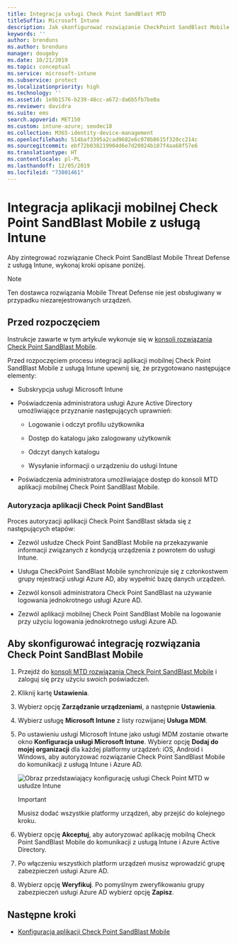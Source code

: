 ```yaml
---
title: Integracja usługi Check Point SandBlast MTD
titleSuffix: Microsoft Intune
description: Jak skonfigurować rozwiązanie CheckPoint SandBlast Mobile Threat Defense (MTD) za pomocą usługi Microsoft Intune w celu kontrolowania dostępu urządzeń przenośnych do zasobów firmy.
keywords: ''
author: brenduns
ms.author: brenduns
manager: dougeby
ms.date: 10/21/2019
ms.topic: conceptual
ms.service: microsoft-intune
ms.subservice: protect
ms.localizationpriority: high
ms.technology: ''
ms.assetid: 1e9b1576-b239-48cc-a672-da6b5fb7be0a
ms.reviewer: davidra
ms.suite: ems
search.appverid: MET150
ms.custom: intune-azure; seodec18
ms.collection: M365-identity-device-management
ms.openlocfilehash: 514baf3395a2cad9682e6c070b8615f320cc214c
ms.sourcegitcommit: ebf72b038219904d6e7d20024b107f4aa68f57e6
ms.translationtype: HT
ms.contentlocale: pl-PL
ms.lasthandoff: 12/05/2019
ms.locfileid: "73801461"
---
```

# <a name="integrate-check-point-sandblast-mobile-with-intune"></a>Integracja aplikacji mobilnej Check Point SandBlast Mobile z usługą Intune

Aby zintegrować rozwiązanie Check Point SandBlast Mobile Threat Defense z usługą Intune, wykonaj kroki opisane poniżej.

> [!NOTE]
> Ten dostawca rozwiązania Mobile Threat Defense nie jest obsługiwany w przypadku niezarejestrowanych urządzeń.

## <a name="before-you-begin"></a>Przed rozpoczęciem

Instrukcje zawarte w tym artykule wykonuje się w [konsoli rozwiązania Check Point SandBlast Mobile](https://intune-4.eu1.locsec.net/). 

Przed rozpoczęciem procesu integracji aplikacji mobilnej Check Point SandBlast Mobile z usługą Intune upewnij się, że przygotowano następujące elementy:

- Subskrypcja usługi Microsoft Intune

- Poświadczenia administratora usługi Azure Active Directory umożliwiające przyznanie następujących uprawnień:

  - Logowanie i odczyt profilu użytkownika

  - Dostęp do katalogu jako zalogowany użytkownik

  - Odczyt danych katalogu

  - Wysyłanie informacji o urządzeniu do usługi Intune

- Poświadczenia administratora umożliwiające dostęp do konsoli MTD aplikacji mobilnej Check Point SandBlast Mobile.

### <a name="check-point-sandblast-app-authorization"></a>Autoryzacja aplikacji Check Point SandBlast

Proces autoryzacji aplikacji Check Point SandBlast składa się z następujących etapów:

- Zezwól usłudze Check Point SandBlast Mobile na przekazywanie informacji związanych z kondycją urządzenia z powrotem do usługi Intune.

- Usługa CheckPoint SandBlast Mobile synchronizuje się z członkostwem grupy rejestracji usługi Azure AD, aby wypełnić bazę danych urządzeń.

- Zezwól konsoli administratora Check Point SandBlast na używanie logowania jednokrotnego usługi Azure AD.

- Zezwól aplikacji mobilnej Check Point SandBlast Mobile na logowanie przy użyciu logowania jednokrotnego usługi Azure AD.

## <a name="to-set-up-check-point-sandblast-mobile-integration"></a>Aby skonfigurować integrację rozwiązania Check Point SandBlast Mobile

1. Przejdź do [konsoli MTD rozwiązania Check Point SandBlast Mobile](https://intune-4.eu1.locsec.net/) i zaloguj się przy użyciu swoich poświadczeń.

2. Kliknij kartę **Ustawienia**.

3. Wybierz opcję **Zarządzanie urządzeniami**, a następnie **Ustawienia**.

4. Wybierz usługę **Microsoft Intune** z listy rozwijanej **Usługa MDM**.

5. Po ustawieniu usługi Microsoft Intune jako usługi MDM zostanie otwarte okno **Konfiguracja usługi Microsoft Intune**. Wybierz opcję **Dodaj do mojej organizacji** dla każdej platformy urządzeń: iOS, Android i Windows, aby autoryzować rozwiązanie Check Point SandBlast Mobile do komunikacji z usługą Intune i Azure AD.

    ![Obraz przedstawiający konfigurację usługi Check Point MTD w usłudze Intune](./media/checkpoint-sandblast-mobile-mtd-connector-integration/checkpoint-MTD-1.PNG)

    > [!IMPORTANT]
    > Musisz dodać wszystkie platformy urządzeń, aby przejść do kolejnego kroku.

6. Wybierz opcję **Akceptuj**, aby autoryzować aplikację mobilną Check Point SandBlast Mobile do komunikacji z usługą Intune i Azure Active Directory.

7. Po włączeniu wszystkich platform urządzeń musisz wprowadzić grupę zabezpieczeń usługi Azure AD.

8. Wybierz opcję **Weryfikuj**. Po pomyślnym zweryfikowaniu grupy zabezpieczeń usługi Azure AD wybierz opcję **Zapisz**.

## <a name="next-steps"></a>Następne kroki

- [Konfiguracja aplikacji Check Point SandBlast Mobile](mtd-apps-ios-app-configuration-policy-add-assign.md)
